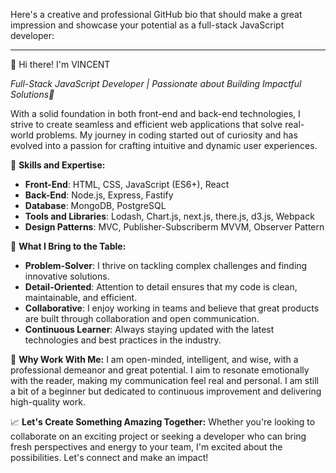 Here's a creative and professional GitHub bio that should make a great impression and showcase your potential as a full-stack JavaScript developer:

---

👋 Hi there! I'm VINCENT 

 **Full-Stack JavaScript Developer | Passionate about Building Impactful Solutions*🚀*

With a solid foundation in both front-end and back-end technologies, I strive to create seamless and efficient web applications that solve real-world problems. My journey in coding started out of curiosity and has evolved into a passion for crafting intuitive and dynamic user experiences.

🔧 **Skills and Expertise:**
- **Front-End**: HTML, CSS, JavaScript (ES6+), React
- **Back-End**: Node.js, Express, Fastify
- **Database**: MongoDB, PostgreSQL
- **Tools and Libraries**: Lodash, Chart.js, next.js, there.js, d3.js, Webpack
- **Design Patterns**: MVC, Publisher-Subscriberm MVVM, Observer Pattern

🎯 **What I Bring to the Table:**
- **Problem-Solver**: I thrive on tackling complex challenges and finding innovative solutions.
- **Detail-Oriented**: Attention to detail ensures that my code is clean, maintainable, and efficient.
- **Collaborative**: I enjoy working in teams and believe that great products are built through collaboration and open communication.
- **Continuous Learner**: Always staying updated with the latest technologies and best practices in the industry.

🌟 **Why Work With Me:**
I am open-minded, intelligent, and wise, with a professional demeanor and great potential. I aim to resonate emotionally with the reader, making my communication feel real and personal. I am still a bit of a beginner but dedicated to continuous improvement and delivering high-quality work. 

📈 **Let's Create Something Amazing Together:**
Whether you're looking to collaborate on an exciting project or seeking a developer who can bring fresh perspectives and energy to your team, I'm excited about the possibilities. Let's connect and make an impact!


